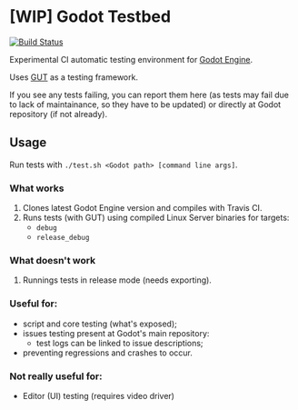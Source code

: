 # [WIP] Godot Testbed

[![Build Status](https://travis-ci.com/Xrayez/godot-testbed.svg?branch=master)](https://travis-ci.com/Xrayez/godot-testbed)

Experimental CI automatic testing environment for 
[Godot Engine](https://github.com/godotengine/godot).

Uses [GUT](https://github.com/bitwes/Gut) as a testing framework.

If you see any tests failing, you can report them here (as tests may fail due to 
lack of maintainance, so they have to be updated) or directly at Godot repository
(if not already).

## Usage

Run tests with `./test.sh <Godot path> [command line args]`.

### What works

1. Clones latest Godot Engine version and compiles with Travis CI.
2. Runs tests (with GUT) using compiled Linux Server binaries for targets:
    - `debug`
    - `release_debug`
    
### What doesn't work

1. Runnings tests in release mode (needs exporting).

### Useful for:

- script and core testing (what's exposed);
- issues testing present at Godot's main repository:
    - test logs can be linked to issue descriptions;
- preventing regressions and crashes to occur.

### Not really useful for:

* Editor (UI) testing (requires video driver)
